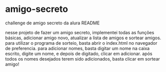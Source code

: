 # amigo-secreto
challenge de amigo secreto da alura
README

nesse projeto de fazer um amigo secreto, implementei todas as funções básicas, adicionar amigo novo, atualizar a lista de amigos e sortear amigos.
para utilizar o programa de sorteio, basta abrir o index.html no navegador de preferencia.
para adicionar nomes, basta digitar um nome na caixa escrito, digite um nome, e depois de digitado, clicar em adicionar.
após todos os nomes desejados terem sido adicionados, basta clicar em sortear amigo!
